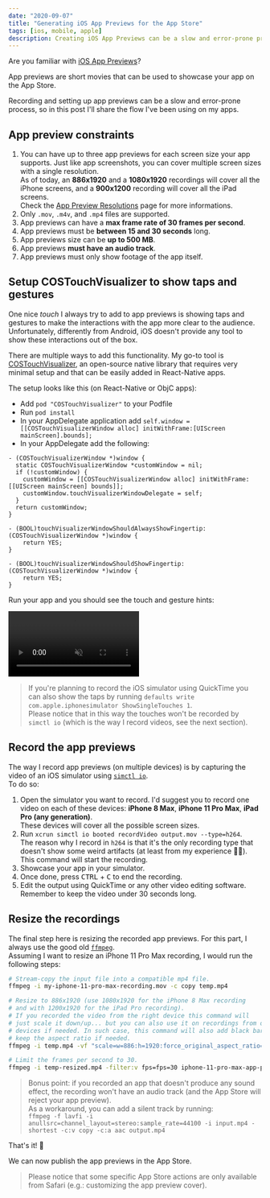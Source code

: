 ```yaml
---
date: "2020-09-07"
title: "Generating iOS App Previews for the App Store"
tags: [ios, mobile, apple]
description: Creating iOS App Previews can be a slow and error-prone process. Here are a few tips on how you can capture and generate them by recording your app from the simulator.
---
```


Are you familiar with [iOS App Previews](https://developer.apple.com/app-store/app-previews/)?

App previews are short movies that can be used to showcase your app on the App Store.

Recording and setting up app previews can be a slow and error-prone process, so in this post I'll share the flow I've been using on my apps.

## App preview constraints

1. You can have up to three app previews for each screen size your app supports. Just like app screenshots, you can cover multiple screen sizes with a single resolution.  
   As of today, an **886x1920** and a **1080x1920** recordings will cover all the iPhone screens, and a **900x1200** recording will cover all the iPad screens.  
   Check the [App Preview Resolutions](https://help.apple.com/app-store-connect/#/dev4e413fcb8) page for more informations.
2. Only `.mov`, `.m4v`, and `.mp4` files are supported.
3. App previews can have a **max frame rate of 30 frames per second**.
4. App previews must be **between 15 and 30 seconds** long.
5. App previews size can be **up to 500 MB**.
6. App previews **must have an audio track**.
7. App previews must only show footage of the app itself.

## Setup COSTouchVisualizer to show taps and gestures

One nice _touch_ I always try to add to app previews is showing taps and gestures to make the interactions with the app more clear to the audience.  
Unfortunately, differently from Android, iOS doesn't provide any tool to show these interactions out of the box.

There are multiple ways to add this functionality. My go-to tool is [COSTouchVisualizer](https://github.com/joeblau/COSTouchVisualizer), an open-source native library that requires very minimal setup and that can be easily added in React-Native apps.

The setup looks like this (on React-Native or ObjC apps):

- Add `pod "COSTouchVisualizer"` to your Podfile
- Run `pod install`
- In your AppDelegate application add `self.window = [[COSTouchVisualizerWindow alloc] initWithFrame:[UIScreen mainScreen].bounds];`
- In your AppDelegate add the following:

```objc
- (COSTouchVisualizerWindow *)window {
  static COSTouchVisualizerWindow *customWindow = nil;
  if (!customWindow) {
    customWindow = [[COSTouchVisualizerWindow alloc] initWithFrame:[[UIScreen mainScreen] bounds]];
    customWindow.touchVisualizerWindowDelegate = self;
  }
  return customWindow;
}

- (BOOL)touchVisualizerWindowShouldAlwaysShowFingertip:(COSTouchVisualizerWindow *)window {
    return YES;
}

- (BOOL)touchVisualizerWindowShouldShowFingertip:(COSTouchVisualizerWindow *)window {
    return YES;
}
```

Run your app and you should see the touch and gesture hints:

<div class="float-images">
<video autoplay controls loop muted playsinline width="260">
  <source src="/videos/app-store-previews-touch-and-gestures.mp4" type="video/mp4" />
</video>
</div>

> If you're planning to record the iOS simulator using QuickTime you can also show the taps by running `defaults write com.apple.iphonesimulator ShowSingleTouches 1`.  
> Please notice that in this way the touches won't be recorded by `simctl io` (which is the way I record videos, see the next section).

## Record the app previews

The way I record app previews (on multiple devices) is by capturing the video of an iOS simulator using [`simctl io`](https://www.iosdev.recipes/simctl/).  
To do so:

1. Open the simulator you want to record. I'd suggest you to record one video on each of these devices: **iPhone 8 Max**, **iPhone 11 Pro Max**, **iPad Pro (any generation)**.  
   These devices will cover all the possible screen sizes.
2. Run `xcrun simctl io booted recordVideo output.mov --type=h264`.  
   The reason why I record in `h264` is that it's the only recording type that doesn't show some weird artifacts (at least from my experience 🤷‍♂️).  
   This command will start the recording.
3. Showcase your app in your simulator.
4. Once done, press <kbd>CTRL</kbd> + <kbd>C</kbd> to end the recording.
5. Edit the output using QuickTime or any other video editing software.  
   Remember to keep the video under 30 seconds long.

## Resize the recordings

The final step here is resizing the recorded app previews.
For this part, I always use the good old [`ffmpeg`](https://ffmpeg.org/).  
Assuming I want to resize an iPhone 11 Pro Max recording, I would run the following steps:

```bash
# Stream-copy the input file into a compatible mp4 file.
ffmpeg -i my-iphone-11-pro-max-recording.mov -c copy temp.mp4

# Resize to 886x1920 (use 1080x1920 for the iPhone 8 Max recording
# and with 1200x1920 for the iPad Pro recording).
# If you recorded the video from the right device this command will
# just scale it down/up... but you can also use it on recordings from other
# devices if needed. In such case, this command will also add black bars to
# keep the aspect ratio if needed.
ffmpeg -i temp.mp4 -vf "scale=w=886:h=1920:force_original_aspect_ratio=decrease,pad=886:1920:(ow-iw)/2:(oh-ih)/2:color=black" temp-resized.mp4

# Limit the frames per second to 30.
ffmpeg -i temp-resized.mp4 -filter:v fps=fps=30 iphone-11-pro-max-app-preview.mp4
```

> Bonus point: if you recorded an app that doesn't produce any sound effect, the recording won't have an audio track (and the App Store will reject your app preview).  
> As a workaround, you can add a silent track by running:  
> `ffmpeg -f lavfi -i anullsrc=channel_layout=stereo:sample_rate=44100 -i input.mp4 -shortest -c:v copy -c:a aac output.mp4`

That's it! 🎊

We can now publish the app previews in the App Store.

> Please notice that some specific App Store actions are only available from Safari (e.g.: customizing the app preview cover).
